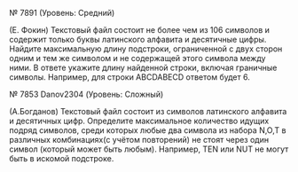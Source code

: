 
№ 7891 (Уровень: Средний)

﻿﻿﻿﻿(Е. Фокин) Текстовый файл состоит не более чем из 106 символов и содержит только буквы латинского алфавита и десятичные цифры. Найдите максимальную длину подстроки, ограниченной с двух сторон одним и тем же символом и не содержащей этого символа между ними. В ответе укажите длину найденной строки, включая граничные символы. Например, для строки ABCDABECD ответом будет 6.

№ 7853 Danov2304 (Уровень: Сложный)

(А.Богданов) Текстовый файл состоит из символов латинского алфавита и десятичных цифр. Определите максимальное количество идущих подряд символов, среди которых любые два символа из набора N,O,T в различных комбинациях(с учётом повторений) не стоят через один символ (который может быть любым). Например, ТEN или NUТ не могут быть в искомой подстроке.